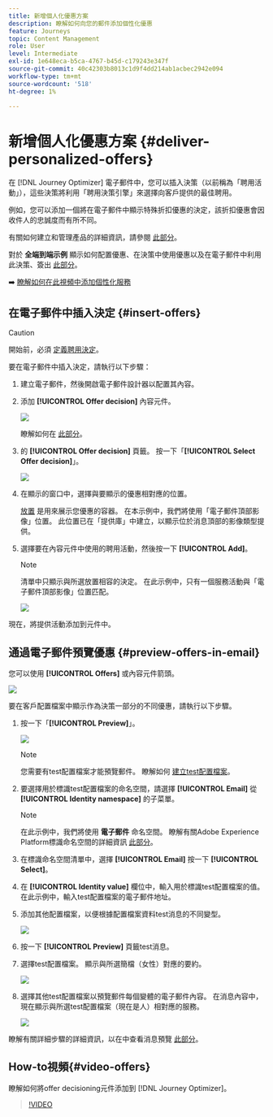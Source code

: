 ```yaml
---
title: 新增個人化優惠方案
description: 瞭解如何向您的郵件添加個性化優惠
feature: Journeys
topic: Content Management
role: User
level: Intermediate
exl-id: 1e648eca-b5ca-4767-b45d-c179243e347f
source-git-commit: 40c42303b8013c1d9f4dd214ab1acbec2942e094
workflow-type: tm+mt
source-wordcount: '518'
ht-degree: 1%

---
```


# 新增個人化優惠方案 {#deliver-personalized-offers}

在 [!DNL Journey Optimizer] 電子郵件中，您可以插入決策（以前稱為「聘用活動」），這些決策將利用「聘用決策引擎」來選擇向客戶提供的最佳聘用。

例如，您可以添加一個將在電子郵件中顯示特殊折扣優惠的決定，該折扣優惠會因收件人的忠誠度而有所不同。

有關如何建立和管理產品的詳細資訊，請參閱 [此部分](../offers/get-started/starting-offer-decisioning.md)。

對於 **全端到端示例** 顯示如何配置優惠、在決策中使用優惠以及在電子郵件中利用此決策、簽出 [此部分](../offers/offers-e2e.md#insert-decision-in-email)。

➡️ [瞭解如何在此視頻中添加個性化服務](#video-offers)

## 在電子郵件中插入決定 {#insert-offers}

>[!CAUTION]
>
>開始前，必須 [定義聘用決定](../offers/offer-activities/create-offer-activities.md)。

要在電子郵件中插入決定，請執行以下步驟：

1. 建立電子郵件，然後開啟電子郵件設計器以配置其內容。

1. 添加 **[!UICONTROL Offer decision]** 內容元件。

   ![](assets/deliver-offer-component.png)

   瞭解如何在 [此部分](content-components.md)。

1. 的 **[!UICONTROL Offer decision]** 頁籤。 按一下「**[!UICONTROL Select Offer decision]**」。

   ![](assets/deliver-offer-tab.png)

1. 在顯示的窗口中，選擇與要顯示的優惠相對應的位置。

   [放置](../offers/offer-library/creating-placements.md) 是用來展示您優惠的容器。 在本示例中，我們將使用「電子郵件頂部影像」位置。 此位置已在「提供庫」中建立，以顯示位於消息頂部的影像類型提供。

1. 選擇要在內容元件中使用的聘用活動，然後按一下 **[!UICONTROL Add]**。

   >[!NOTE]
   >
   >清單中只顯示與所選放置相容的決定。 在此示例中，只有一個服務活動與「電子郵件頂部影像」位置匹配。

   ![](assets/deliver-offer-placement.png)

現在，將提供活動添加到元件中。


## 通過電子郵件預覽優惠 {#preview-offers-in-email}

您可以使用 **[!UICONTROL Offers]** 或內容元件箭頭。

![](assets/deliver-offer-preview.png)

要在客戶配置檔案中顯示作為決策一部分的不同優惠，請執行以下步驟。

1. 按一下「**[!UICONTROL Preview]**」。

   ![](assets/deliver-offer-preview-button.png)

   >[!NOTE]
   >
   >您需要有test配置檔案才能預覽郵件。 瞭解如何 [建立test配置檔案](../segment/creating-test-profiles.md)。

1. 要選擇用於標識test配置檔案的命名空間，請選擇 **[!UICONTROL Email]** 從 **[!UICONTROL Identity namespace]** 的子菜單。

   >[!NOTE]
   >
   >在此示例中，我們將使用 **電子郵件** 命名空間。 瞭解有關Adobe Experience Platform標識命名空間的詳細資訊 [此部分](../segment/get-started-identity.md)。

1. 在標識命名空間清單中，選擇 **[!UICONTROL Email]** 按一下 **[!UICONTROL Select]**。

1. 在 **[!UICONTROL Identity value]** 欄位中，輸入用於標識test配置檔案的值。 在此示例中，輸入test配置檔案的電子郵件地址。

   <!--For example enter smith@adobe.com and click the **[!UICONTROL Add profile]** button.-->

1. 添加其他配置檔案，以便根據配置檔案資料test消息的不同變型。

   ![](assets/deliver-offer-test-profiles.png)

1. 按一下 **[!UICONTROL Preview]** 頁籤test消息。

1. 選擇test配置檔案。 顯示與所選簡檔（女性）對應的要約。

   ![](assets/deliver-offer-test-profile-female-preview.png)

1. 選擇其他test配置檔案以預覽郵件每個變體的電子郵件內容。 在消息內容中，現在顯示與所選test配置檔案（現在是人）相對應的服務。

   ![](assets/deliver-offer-test-profile-male-preview.png)

瞭解有關詳細步驟的詳細資訊，以在中查看消息預覽 [此部分](#preview-your-messages)。

## How-to視頻{#video-offers}

瞭解如何將offer decisioning元件添加到 [!DNL Journey Optimizer]。

>[!VIDEO](https://video.tv.adobe.com/v/334088?quality=12)

